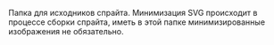 Папка для исходников спрайта. Минимизация SVG происходит в процессе сборки спрайта, иметь в этой папке минимизированные изображения не обязательно.
